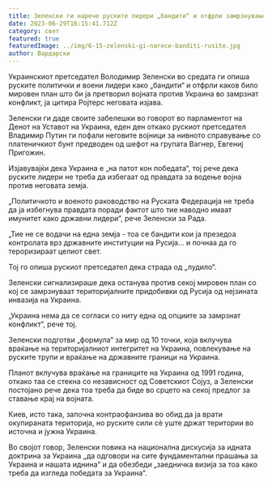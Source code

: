 ```yaml
---
title: Зеленски ги нарече руските лидери „бандити“ и отфрли замрзнување на конфликтот
date: 2023-06-29T16:15:41.712Z
category: свет
featured: true
featuredImage: ../img/6-15-zelenski-gi-narece-banditi-rusite.jpg
author: Вардарски
---
```

Украинскиот претседател Володимир Зеленски во средата ги опиша руските политички и воени лидери како „бандити“ и отфрли каков било мировен план што би ја претворил војната против Украина во замрзнат конфликт, ја цитира Ројтерс неговата изјава.

Зеленски ги даде своите забелешки во говорот во парламентот на Денот на Уставот на Украина, еден ден откако рускиот претседател Владимир Путин ги пофали неговите војници за нивното справување со платеничкиот бунт предводен од шефот на групата Вагнер, Евгениј Пригожин.

Изјавувајќи дека Украина е „на патот кон победата“, тој рече дека руските лидери не треба да избегаат од правдата за водење војна против неговата земја.

„Политичкото и военото раководство на Руската Федерација не треба да ја избегнува правдата поради фактот што тие наводно имаат имунитет како државни лидери“, рече Зеленски за Рада.

„Тие не се водачи на една земја - тоа се бандити кои ја презедоа контролата врз државните институции на Русија... и почнаа да го тероризираат целиот свет.

Тој го опиша рускиот претседател дека страда од „лудило“.

Зеленски сигнализираше дека останува против секој мировен план со кој се замрзнуваат територијалните придобивки од Русија од нејзината инвазија на Украина.

„Украина нема да се согласи со ниту една од опциите за замрзнат конфликт“, рече тој.

Зеленски подготви „формула“ за мир од 10 точки, која вклучува враќање на територијалниот интегритет на Украина, повлекување на руските трупи и враќање на државните граници на Украина.

Планот вклучува враќање на границите на Украина од 1991 година, откако таа се стекна со независност од Советскиот Сојуз, а Зеленски постојано рече дека тоа треба да биде во срцето на секој предлог за ставање крај на војната.

Киев, исто така, започна контраофанзива во обид да ја врати окупираната територија, но руските сили сè уште држат територии во источна и јужна Украина.

Во својот говор, Зеленски повика на национална дискусија за идната доктрина за Украина „да одговори на сите фундаментални прашања за Украина и нашата иднина“ и да обезбеди „заедничка визија за тоа како треба да изгледа победата за Украина“.